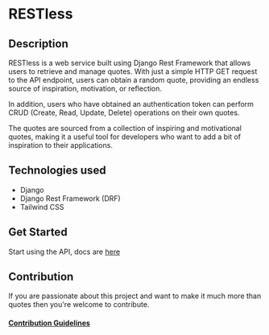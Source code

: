 # RESTless

## Description

RESTless is a web service built using Django Rest Framework that allows users to retrieve and manage quotes. With just a simple HTTP GET request to the API endpoint, users can obtain a random quote, providing an endless source of inspiration, motivation, or reflection.

In addition, users who have obtained an authentication token can perform CRUD (Create, Read, Update, Delete) operations on their own quotes.

The quotes are sourced from a collection of inspiring and motivational quotes, making it a useful tool for developers who want to add a bit of inspiration to their applications.

## Technologies used
+ Django
+ Django Rest Framework (DRF)
+ Tailwind CSS

## Get Started

Start using the API, docs are [here](docs/api.md)

## Contribution

If you are passionate about this project and want to make it much more than quotes then you're welcome to contribute.
#### [Contribution Guidelines](docs/CONTRIBUTE.md)
